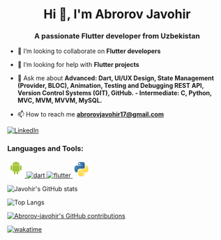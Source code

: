 <h1 align="center">Hi 👋, I'm Abrorov Javohir</h1>
<h3 align="center">A passionate Flutter developer from Uzbekistan</h3>

- 👯 I’m looking to collaborate on **Flutter developers**

- 🤝 I’m looking for help with **Flutter projects**

- 💬 Ask me about **Advanced: Dart, UI/UX Design, State Management (Provider, BLOC), Animation, Testing and Debugging REST API, Version Control Systems (GIT), GitHub. - Intermediate: C, Python, MVC, MVM, MVVM, MySQL.**

- 📫 How to reach me **abrorovjavohir17@gmail.com**

[![LinkedIn](https://img.shields.io/badge/LinkedIn-0077B5?style=for-the-badge&logo=linkedin&logoColor=white)]([linkedin.com/in/javohir-abrorov-253a112b7/](https://www.linkedin.com/in/javohir-abrorov-253a112b7))


<h3 align="left">Languages and Tools:</h3>
<p align="left"> <a href="https://developer.android.com" target="_blank" rel="noreferrer"> <img src="https://raw.githubusercontent.com/devicons/devicon/master/icons/android/android-original-wordmark.svg" alt="android" width="40" height="40"/> </a> <a href="https://dart.dev" target="_blank" rel="noreferrer"> <img src="https://www.vectorlogo.zone/logos/dartlang/dartlang-icon.svg" alt="dart" width="40" height="40"/> </a> <a href="https://flutter.dev" target="_blank" rel="noreferrer"> <img src="https://www.vectorlogo.zone/logos/flutterio/flutterio-icon.svg" alt="flutter" width="40" height="40"/> </a> <a href="https://www.python.org" target="_blank" rel="noreferrer"> <img src="https://raw.githubusercontent.com/devicons/devicon/master/icons/python/python-original.svg" alt="python" width="40" height="40"/> </a> </p>









![Javohir's GitHub stats](https://github-readme-stats.vercel.app/api?username=Abrorov-javohir&show_icons=true&theme=dracula)


![Top Langs](https://github-readme-stats.vercel.app/api/top-langs/?username=Abrorov-javohir&hide_progress=true)


[![Abrorov-javohir's GitHub contributions](https://github-readme-streak-stats.herokuapp.com/?user=Abrorov-javohir&theme=dracula)]((https://github-readme-streak-stats.herokuapp.com/?user=Abrorov-javohir&theme=dracula))




[![wakatime](https://wakatime.com/badge/user/a22d037f-37f3-42fb-aa8d-e43994fe0816.svg)](https://wakatime.com/@a22d037f-37f3-42fb-aa8d-e43994fe0816)
